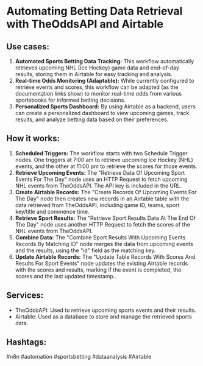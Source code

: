 # Automating Betting Data Retrieval with TheOddsAPI and Airtable

## Use cases:

1.  **Automated Sports Betting Data Tracking:** This workflow automatically retrieves upcoming NHL (Ice Hockey) game data and end-of-day results, storing them in Airtable for easy tracking and analysis.
2.  **Real-time Odds Monitoring (Adaptable):** While currently configured to retrieve events and scores, this workflow can be adapted (as the documentation links show) to monitor real-time odds from various sportsbooks for informed betting decisions.
3.  **Personalized Sports Dashboard:** By using Airtable as a backend, users can create a personalized dashboard to view upcoming games, track results, and analyze betting data based on their preferences.

## How it works:

1.  **Scheduled Triggers:** The workflow starts with two Schedule Trigger nodes. One triggers at 7:00 am to retrieve upcoming Ice Hockey (NHL) events, and the other at 11:00 pm to retrieve the scores for those events.
2.  **Retrieve Upcoming Events:** The "Retrieve Data Of Upcoming Sport Events For The Day" node uses an HTTP Request to fetch upcoming NHL events from TheOddsAPI. The API key is included in the URL.
3.  **Create Airtable Records:** The "Create Records Of Upcoming Events For The Day" node then creates new records in an Airtable table with the data retrieved from TheOddsAPI, including game ID, teams, sport key/title and commence time.
4.  **Retrieve Sport Results:** The "Retrieve Sport Results Data At The End Of The Day" node uses another HTTP Request to fetch the scores of the NHL events from TheOddsAPI.
5.  **Combine Data:** The "Combine Sport Results With Upcoming Events Records By Matching ID" node merges the data from upcoming events and the results, using the "id" field as the matching key.
6.  **Update Airtable Records:** The "Update Table Records With Scores And Results For Sport Events" node updates the existing Airtable records with the scores and results, marking if the event is completed, the scores and the last updated timestamp..

## Services:

*   TheOddsAPI: Used to retrieve upcoming sports events and their results.
*   Airtable: Used as a database to store and manage the retrieved sports data.

## Hashtags:

#n8n #automation #sportsbetting #dataanalysis #Airtable
